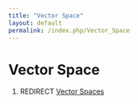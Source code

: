 ```yaml
---
title: "Vector Space"
layout: default
permalink: /index.php/Vector_Space
---
```


# Vector Space

1. REDIRECT [Vector Spaces](Vector_Spaces)
